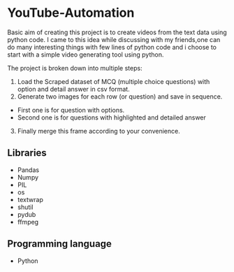 # YouTube-Automation

Basic aim of creating this project is to create videos from the text data using python code. I came to this idea while discussing with my friends,one can do many interesting 
things with few lines of python code and i choose to start with a simple video generating tool using python.

The project is broken down into multiple steps:

1. Load the Scraped dataset of MCQ (multiple choice questions) with option and detail answer in csv format.
2. Generate two images for each row (or question) and save in sequence.
  * First one is for question with options.
  * Second one is for questions with highlighted and detailed answer
3. Finally merge this frame according to your convenience.


## Libraries
* Pandas
* Numpy
* PIL
* os
* textwrap
* shutil
* pydub
* ffmpeg

## Programming language 

* Python

